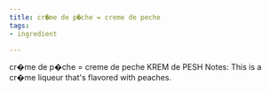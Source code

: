```yaml
---
title: cr�me de p�che = creme de peche
tags:
- ingredient

---
```

cr�me de p�che = creme de peche KREM de PESH Notes: This is a cr�me liqueur that's flavored with peaches.
